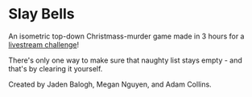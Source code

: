 # Slay Bells
An isometric top-down Christmass-murder game made in 3 hours for a [livestream challenge](https://www.twitch.tv/videos/1676672169)!

There's only one way to make sure that naughty list stays empty - and that's by clearing it yourself.

Created by Jaden Balogh, Megan Nguyen, and Adam Collins.
